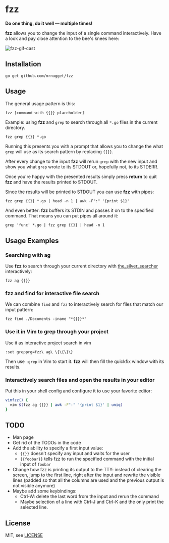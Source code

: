 # fzz

**Do one thing, do it well — multiple times!**

**fzz** allows you to change the input of a single command interactively. Have a
look and pay close attention to the bee's knees here:

![fzz-gif-cast](http://recordit.co/FCnvkoyAKV.gif)

## Installation

```
go get github.com/mrnugget/fzz
```

## Usage

The general usage pattern is this:

```bash
fzz [command with {{}} placeholder]
```

Example: using **fzz** and `grep` to search through all `*.go` files in the current
directory.

```
fzz grep {{}} *.go
```

Running this presents you with a prompt that allows you to change the what
`grep` will use as its search pattern by replacing `{{}}`.

After every change to the input **fzz** will rerun `grep` with the new input and
show you what `grep` wrote to its STDOUT or, hopefully not, to its STDERR.

Once you're happy with the presented results simply press **return** to quit
**fzz** and have the results printed to STDOUT.

Since the results will be printed to STDOUT you can use **fzz** with pipes:

```
fzz grep {{}} *.go | head -n 1 | awk -F":" '{print $1}'
```

And even better: **fzz** buffers its STDIN and passes it on to the specified
command. That means you can put pipes all around it:

```
grep 'func' *.go | fzz grep {{}} | head -n 1
```

## Usage Examples

### Searching with ag

Use **fzz** to search through your current directory with
[the_silver_searcher](https://github.com/ggreer/the_silver_searcher)
interactively:

```
fzz ag {{}}
```

### fzz and find for interactive file search

We can combine `find` and `fzz` to interactively search for files that match our
input pattern:

```
fzz find ./Documents -iname "*{{}}*"
```

### Use it in Vim to grep through your project

Use it as interactive project search in vim

```
:set grepprg=fzz\ ag\ \{\{\}\}
```

Then use `:grep` in Vim to start it. **fzz** will then fill the quickfix window
with its results.

### Interactively search files and open the results in your editor

Put this in your shell config and configure it to use your favorite editor:

```bash
vimfzz() {
  vim $(fzz ag {{}} | awk -F":" '{print $1}' | uniq)
}
```

## TODO

* Man page
* Get rid of the TODOs in the code
* Add the ability to specify a first input value:
  * `{{}}` doesn't specify any input and waits for the user
  * `{{foobar}}` tells fzz to run the specified command with the initial input
    of `foobar`
* Change how fzz is printing its output to the TTY: instead of clearing the
  screen, jump to the first line, right after the input and rewrite the visible
  lines (padded so that all the columns are used and the previous output is not
  visible anymore)
* Maybe add some keybindings:
  * Ctrl-W: delete the last word from the input and rerun the command
  * Maybe selection of a line with Ctrl-J and Ctrl-K and the only print the
    selected line.

## License

MIT, see [LICENSE](LICENSE)
